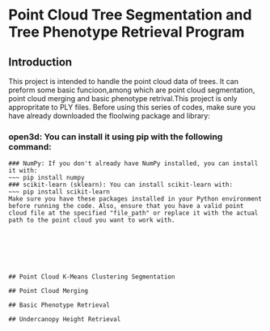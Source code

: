 # Point Cloud Tree Segmentation and Tree Phenotype Retrieval Program
## Introduction
This project is intended to handle the point cloud data of trees. It can preform some basic funcioon,among which are point cloud segmentation, point cloud merging and basic phenotype retrival.This project is only appropritate to PLY files. Before using this series of codes, make sure you have already downloaded the floolwing package and library:
### open3d: You can install it using pip with the following command:
~~~ pip install open3d
### NumPy: If you don't already have NumPy installed, you can install it with:
~~~ pip install numpy
### scikit-learn (sklearn): You can install scikit-learn with:
~~~ pip install scikit-learn
Make sure you have these packages installed in your Python environment before running the code. Also, ensure that you have a valid point cloud file at the specified "file_path" or replace it with the actual path to the point cloud you want to work with.







## Point Cloud K-Means Clustering Segmentation

## Point Cloud Merging

## Basic Phenotype Retrieval

## Undercanopy Height Retrieval

